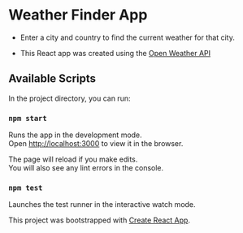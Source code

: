 # Weather Finder App

- Enter a city and country to find the current weather for that city.

- This React app was created using the [Open Weather API](https://openweathermap.org/api)

## Available Scripts

In the project directory, you can run:

### `npm start`

Runs the app in the development mode.<br />
Open [http://localhost:3000](http://localhost:3000) to view it in the browser.

The page will reload if you make edits.<br />
You will also see any lint errors in the console.

### `npm test`

Launches the test runner in the interactive watch mode.

This project was bootstrapped with [Create React App](https://github.com/facebook/create-react-app).
